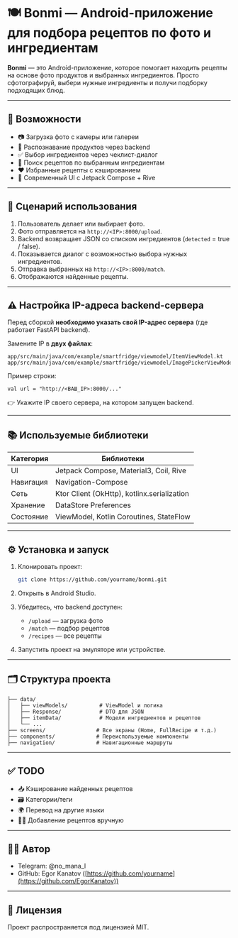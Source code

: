# 🍽️ Bonmi — Android-приложение для подбора рецептов по фото и ингредиентам

**Bonmi** — это Android-приложение, которое помогает находить рецепты на основе фото продуктов и выбранных ингредиентов. Просто сфотографируй, выбери нужные ингредиенты и получи подборку подходящих блюд.

---

## 🚀 Возможности

- 📷 Загрузка фото с камеры или галереи
- 🧠 Распознавание продуктов через backend
- ✅ Выбор ингредиентов через чеклист-диалог
- 🔎 Поиск рецептов по выбранным ингредиентам
- ❤️ Избранные рецепты с кэшированием
- 🎨 Современный UI с Jetpack Compose + Rive

---

## 📸 Сценарий использования

1. Пользователь делает или выбирает фото.
2. Фото отправляется на `http://<IP>:8000/upload`.
3. Backend возвращает JSON со списком ингредиентов (`detected` = true / false).
4. Показывается диалог с возможностью выбора нужных ингредиентов.
5. Отправка выбранных на `http://<IP>:8000/match`.
6. Отображаются найденные рецепты.

---

## **⚠️ Настройка IP-адреса backend-сервера**

  

Перед сборкой **необходимо указать свой IP-адрес сервера** (где работает FastAPI backend).

  

Замените IP в **двух файлах**:

```
app/src/main/java/com/example/smartfridge/viewmodel/ItemViewModel.kt  
app/src/main/java/com/example/smartfridge/viewmodel/ImagePickerViewModel.kt
```

Пример строки:

```
val url = "http://<ВАШ_IP>:8000/..."
```

👉 Укажите IP своего сервера, на котором запущен backend.


---

## 📚 Используемые библиотеки

| Категория     | Библиотеки |
|--------------|------------|
| UI           | Jetpack Compose, Material3, Coil, Rive |
| Навигация     | Navigation-Compose |
| Сеть         | Ktor Client (OkHttp), kotlinx.serialization |
| Хранение     | DataStore Preferences |
| Состояние     | ViewModel, Kotlin Coroutines, StateFlow |

---

## ⚙️ Установка и запуск

1. Клонировать проект:
   ```bash
   git clone https://github.com/yourname/bonmi.git
   ```

2. Открыть в Android Studio.

3. Убедитесь, что backend доступен:

   * `/upload` — загрузка фото
   * `/match` — подбор рецептов
   * `/recipes` — все рецепты

4. Запустить проект на эмуляторе или устройстве.

---

## 🗂 Структура проекта

```
├── data/
│   ├── viewModels/          # ViewModel и логика
│   ├── Response/            # DTO для JSON
│   ├── itemData/            # Модели ингредиентов и рецептов
│   └── ...
├── screens/                # Все экраны (Home, FullRecipe и т.д.)
├── components/             # Переиспользуемые компоненты
├── navigation/             # Навигационные маршруты
```

---

## ✅ TODO

* 📥 Кэширование найденных рецептов
* 🗃️ Категории/теги
* 🌍 Перевод на другие языки
* 🧑‍🍳 Добавление рецептов вручную

---

## 👨‍💻 Автор

* Telegram: @no_mana_l
* GitHub: Egor Kanatov ([https://github.com/yourname](https://github.com/EgorKanatov))

---

## 📝 Лицензия

Проект распространяется под лицензией MIT.
